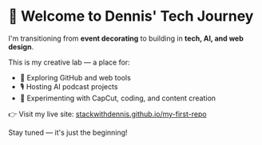 # 👋 Welcome to Dennis' Tech Journey

I'm transitioning from **event decorating** to building in **tech, AI, and web design**.

This is my creative lab — a place for:

- 🚀 Exploring GitHub and web tools
- 🎙️ Hosting AI podcast projects
- 🧠 Experimenting with CapCut, coding, and content creation

👉 Visit my live site: [stackwithdennis.github.io/my-first-repo](https://stackwithdennis.github.io/my-first-repo/)

Stay tuned — it's just the beginning!

